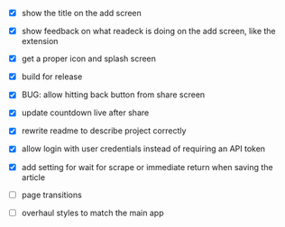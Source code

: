 - [x] show the title on the add screen
- [x] show feedback on what readeck is doing on the add screen, like the extension
- [x] get a proper icon and splash screen
- [x] build for release
- [x] BUG: allow hitting back button from share screen
- [x] update countdown live after share
- [x] rewrite readme to describe project correctly
- [x] allow login with user credentials instead of requiring an API token
- [x] add setting for wait for scrape or immediate return when saving the article
- [ ] page transitions
- [ ] overhaul styles to match the main app


